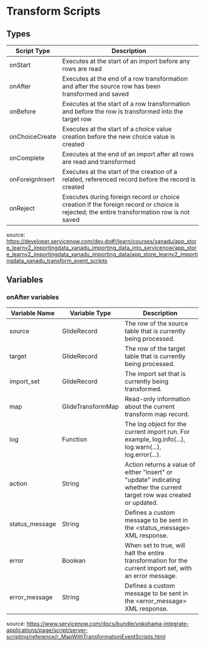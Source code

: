 # Transform Scripts

## Types
| Script Type        | Description                                                                                              |
|--------------------|----------------------------------------------------------------------------------------------------------|
| onStart        | Executes at the start of an import before any rows are read                                              |
| onAfter        | Executes at the end of a row transformation and after the source row has been transformed and saved      |
| onBefore       | Executes at the start of a row transformation and before the row is transformed into the target row      |
| onChoiceCreate | Executes at the start of a choice value creation before the new choice value is created                  |
| onComplete     | Executes at the end of an import after all rows are read and transformed                                 |
| onForeignInsert| Executes at the start of the creation of a related, referenced record before the record is created       |
| onReject       | Executes during foreign record or choice creation if the foreign record or choice is rejected; the entire transformation row is not saved |

source: https://developer.servicenow.com/dev.do#!/learn/courses/xanadu/app_store_learnv2_importingdata_xanadu_importing_data_into_servicenow/app_store_learnv2_importingdata_xanadu_importing_data/app_store_learnv2_importingdata_xanadu_transform_event_scripts

## Variables

### onAfter variables
|Variable Name|Variable Type|Description|
|---|---|---|
|source|	GlideRecord|	The row of the source table that is currently being processed.|
|target|	GlideRecord|	The row of the target table that is currently being processed.|
|import_set|	GlideRecord|	The import set that is currently being transformed.|
|map|	GlideTransformMap|	Read-only information about the current transform map record.|
|log|	Function|	The log object for the current import run. For example, log.info(...), log.warn(...), log.error(...).|
|action|	String|	Action returns a value of either "insert" or "update" indicating whether the current target row was created or updated.|
|status_message|	String|	Defines a custom message to be sent in the <status_message> XML response.|
|error|	Boolean|	When set to true, will halt the entire transformation for the current import set, with an error message.|
|error_message|	String|	Defines a custom message to be sent in the <error_message> XML response.|


source: https://www.servicenow.com/docs/bundle/yokohama-integrate-applications/page/script/server-scripting/reference/r_MapWithTransformationEventScripts.html